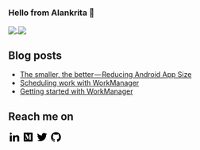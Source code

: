 ### Hello from Alankrita 👋

<!--
**AlankritaShah/AlankritaShah** is a ✨ _special_ ✨ repository because its `README.md` (this file) appears on your GitHub profile.

Here are some ideas to get you started:

- 🔭 I’m currently working on ...
- 🌱 I’m currently learning ...
- 👯 I’m looking to collaborate on ...
- 🤔 I’m looking for help with ...
- 💬 Ask me about ...
- 📫 How to reach me: ...
- 😄 Pronouns: ...
- ⚡ Fun fact: ...
-->

<!--
![Alankrita's github stats](https://github-readme-stats.vercel.app/api?username=AlankritaShah&hide=issues&count_private=true&show_icons=true&theme=dracula)
[![Top Langs](https://github-readme-stats.vercel.app/api/top-langs/?username=AlankritaShah)](https://github.com/anuraghazra/github-readme-stats)
-->

<a href="https://github.com/AlankritaShah?tab=repositories">
  <img align="center" src="https://github-readme-stats.vercel.app/api?username=AlankritaShah&hide=issues&count_private=true&show_icons=true&theme=dracula" />
</a>
<a href="https://github.com/AlankritaShah?tab=repositories">
  <img align="center" src="https://github-readme-stats.vercel.app/api/top-langs/?username=AlankritaShah" />
</a>

## Blog posts
<!-- BLOG-POST-LIST:START -->
- [The smaller, the better — Reducing Android App Size](https://medium.com/@alankrita18.as/the-smaller-the-better-reducing-android-app-size-3b063a40ded7?source=rss-4d986e34ba77------2)
- [Scheduling work with WorkManager](https://proandroiddev.com/scheduling-work-with-workmanager-42002df82a70?source=rss-4d986e34ba77------2)
- [Getting started with WorkManager](https://medium.com/@alankrita18.as/getting-started-with-workmanager-a9e32dc3d75c?source=rss-4d986e34ba77------2)
<!-- BLOG-POST-LIST:END -->

## Reach me on
[![alt text][1.1]][1]
[![alt text][2.1]][2]
[![alt text][3.1]][3]
[![alt text][4.1]][4]

[1.1]: https://github.com/AlankritaShah/AlankritaShah/blob/master/assets/linkedin-fill.png (linkedin)
[2.1]: https://github.com/AlankritaShah/AlankritaShah/blob/master/assets/medium-fill.png (medium)
[3.1]: https://github.com/AlankritaShah/AlankritaShah/blob/master/assets/twitter-fill.png (twitter)
[4.1]: https://github.com/AlankritaShah/AlankritaShah/blob/master/assets/github-fill.png (github)

[1]: https://www.linkedin.com/in/alankritashah/
[2]: https://medium.com/@alankrita18.as
[3]: https://twitter.com/ShahAlankrita
[4]: https://github.com/AlankritaShah
